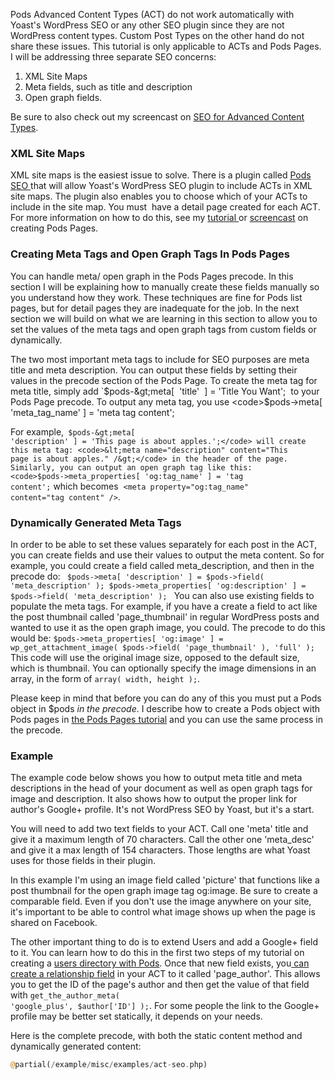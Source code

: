 <script>
{
    "title": "SEO For Pods Advanced Content Types",
    "excerpt": "Pods Advanced Content Types (ACT) do not work automatically with Yoast's WordPress SEO or any other SEO plugin since they are not WordPress content types. Custom Post Types on the other hand do not share these issues. In this tutorial you will learn search engine optimization for Pods Advanced Content Types, including how to add your ACT to an XML Site Map and generateMeta tags--such as title and description--and Open Graph tags using Pods Pages precode.",
    "author": "josh412",
    "termSlugs": {
        "tutorial_type": [
            "advanced","using-pods-pages"
        ]
    },
    "customFields": [
        {"key":"_yoast_wpseo_title", "value": "Partial Page Caching and Smart Template Parts - Pods Framework"},
        {"key":"_yoast_wpseo_metadesc", "value": "Search Engine Optimization (SEO) for Pods Advanced Content Types. Covering: XML Site Maps, Meta tags--such as title and description--and Open Graph tags."}
        ]
}
</script>

Pods Advanced Content Types (ACT) do not work automatically with Yoast's WordPress SEO or any other SEO plugin since they are not WordPress content types. Custom Post Types on the other hand do not share these issues. This tutorial is only applicable to ACTs and Pods Pages. I will be addressing three separate SEO concerns:
<ol>
	<li>XML Site Maps</li>
	<li>Meta fields, such as title and description</li>
	<li>Open graph fields.</li>
</ol>
Be sure to also check out my screencast on <a href="http://pods.io/?p=179974" target="_blank">SEO for Advanced Content Types</a>.
<h3>XML Site Maps</h3>
XML site maps is the easiest issue to solve. There is a plugin called <a href="http://wordpress.org/plugins/pods-seo/">Pods SEO </a>that will allow Yoast's WordPress SEO plugin to include ACTs in XML site maps. The plugin also enables you to choose which of your ACTs to include in the site map. You must  have a detail page created for each ACT. For more information on how to do this, see my <a title="Using Pods Pages With Advanced Content Types" href="http://pods.io/?p=179774" target="_blank">tutorial </a>or <a href="http://pods.io/?p=179973">screencast</a> on creating Pods Pages.
<h3>Creating Meta Tags and Open Graph Tags In Pods Pages</h3>
You can handle meta/ open graph in the Pods Pages precode. In this section I will be explaining how to manually create these fields manually so you understand how they work. These techniques are fine for Pods list pages, but for detail pages they are inadequate for the job. In the next section we will build on what we are learning in this section to allow you to set the values of the meta tags and open graph tags from custom fields or dynamically.

The two most important meta tags to include for SEO purposes are meta title and meta description. You can output these fields by setting their values in the precode section of the Pods Page. To create the meta tag for meta title, simply add `$pods-&gt;meta[  'title'  ] = 'Title You Want';  to your Pods Page precode. To output any meta tag, you use <code>$pods-&gt;meta[ 'meta_tag_name' ] = 'meta tag content';</code>

For example,<code> $pods-&gt;meta[ 'description' ] = 'This page is about apples.';</code> will create this meta tag: <code>&lt;meta name="description" content="This page is about apples." /&gt;</code> in the header of the page. Similarly, you can output an open graph tag like this: <code>$pods-&gt;meta_properties[ 'og:tag_name' ] = 'tag content';</code> which becomes  <code>&lt;meta property="og:tag_name" content="tag content" /&gt;</code>.
<h3>Dynamically Generated Meta Tags</h3>
In order to be able to set these values separately for each post in the ACT, you can create fields and use their values to output the meta content. So for example, you could create a field called meta_description, and then in the precode do: <code> $pods-&gt;meta[ 'description' ] = $pods-&gt;field( 'meta_description' ); $pods-&gt;meta_properties[ 'og:description' ] = $pods-&gt;field( 'meta_description' ); </code> You can also use existing fields to populate the meta tags. For example, if you have a create a field to act like the post thumbnail called 'page_thumbnail' in regular WordPress posts and wanted to use it as the open graph image, you could. The precode to do this would be: <code>$pods-&gt;meta_properties[ 'og:image' ] = wp_get_attachment_image( $pods-&gt;field( 'page_thumbnail' ), 'full' );</code> This code will use the original image size, opposed to the default size, which is thumbnail. You can optionally specify the image dimensions in an array, in the form of <code>array( width, height );</code>.

Please keep in mind that before you can do any of this you must put a Pods object in $pods <em>in the precode</em>. I describe how to create a Pods object with Pods pages in <a title="Using Pods Pages With Advanced Content Types" href="http://pods.io/?p=179774" target="_blank">the Pods Pages tutorial</a> and you can use the same process in the precode.
<h3>Example</h3>
The example code below shows you how to output meta title and meta descriptions in the head of your document as well as open graph tags for image and description. It also shows how to output the proper link for author's Google+ profile. It's not WordPress SEO by Yoast, but it's a start.

You will need to add two text fields to your ACT. Call one 'meta' title and give it a maximum length of 70 characters. Call the other one 'meta_desc' and give it a max length of 154 characters. Those lengths are what Yoast uses for those fields in their plugin.

In this example I'm using an image field called 'picture' that functions like a post thumbnail for the open graph image tag og:image. Be sure to create a comparable field. Even if you don't use the image anywhere on your site, it's important to be able to control what image shows up when the page is shared on Facebook.

The other important thing to do is to extend Users and add a Google+ field to it. You can learn how to do this in the first two steps of my tutorial on creating a <a title="Creating A Users Directory With Pods" href="http://pods.io/tutorials/using-pods-create-user-directory/" target="_blank">users directory with Pods</a>. Once that new field exists, you<a href="http://pods.io/docs/learn/field-types/relationship/" target="_blank"> can create a relationship field</a> in your ACT to it called 'page_author'. This allows you to get the ID of the page's author and then get the value of that field with <code>get_the_author_meta( 'google_plus', $author['ID'] );</code>. For some people the link to the Google+ profile may be better set statically, it depends on your needs.

Here is the complete precode, with both the static content method and dynamically generated content:

```php
@partial(/example/misc/examples/act-seo.php)
```

